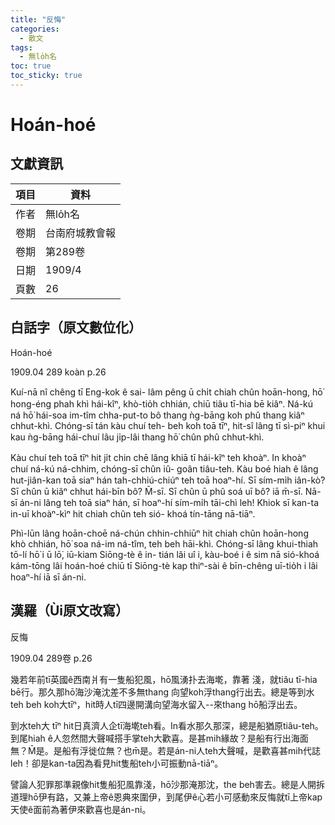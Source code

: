 ```yaml
---
title: "反悔"
categories:
  - 散文
tags:
  - 無lo̍h名
toc: true
toc_sticky: true
---
```


# Hoán-hoé

## 文獻資訊

| 項目 | 資料 |
|---|---|
| 作者 | 無lo̍h名 |
| 卷期 | 台南府城教會報 |
| 卷期 | 第289卷 |
| 日期 | 1909/4 |
| 頁數 | 26 |

## 白話字（原文數位化）

Hoán-hoé

1909.04 289 koàn p.26

Kuí-nā nî chêng tī Eng-kok ê sai- lâm pêng ū chi̍t chiah chûn hoān-hong, hō͘ hong-éng phah khì hái-kîⁿ, khò-tio̍h chhián, chiū tiâu tī-hia bē kiâⁿ. Ná-kú ná hō͘ hái-soa im-tîm chha-put-to bô thang ǹg-bāng koh phû thang kiâⁿ chhut-khì. Chóng-sī tán kàu chuí teh- beh koh toā tīⁿ, hit-sî lâng tī sì-piⁿ khui kau ǹg-bāng hái-chuí lâu ji̍p-lâi thang hō͘ chûn phû chhut-khì.

Kàu chuí teh toā tīⁿ hit ji̍t chin chē lâng khiā tī hái-kîⁿ teh khoàⁿ. In khoàⁿ chuí ná-kú ná-chhim, chóng-sī chûn iû- goân tiâu-teh. Kàu boé hiah ê lâng hut-jiân-kan toā siaⁿ hán tah-chhiú-chiúⁿ teh toā hoaⁿ-hí. Sī sím-mi̍h iân-kò͘? Sī chûn ū kiâⁿ chhut hái-bīn bô? M̄-sī. Sī chûn ū phû soá uī bô? iā m̄-sī. Nā-sī án-ni lâng teh toā siaⁿ hán, sī hoaⁿ-hí sím-mi̍h tāi-chì leh! Khiok sī kan-ta in-uī khoàⁿ-kìⁿ hit chiah chûn teh sió- khoá tín-tāng nā-tiāⁿ.

Phì-lūn lâng hoān-choē ná-chún chhin-chhiūⁿ hit chiah chûn hoān-hong khò chhián, hō͘ soa ná-im ná-tîm, teh beh hāi-khì. Chóng-sī lâng khui-thiah tō-lí hō͘ i ū lō͘, iū-kiam Siōng-tè ê in- tián lâi uî i, kàu-boé i ê sim nā sió-khoá kám-tōng lâi hoán-hoé chiū tī Siōng-tè kap thiⁿ-sài ê bīn-chêng uī-tio̍h i lâi hoaⁿ-hí iā sī án-ni.

## 漢羅（Ùi原文改寫）

反悔

1909.04 289卷 p.26

幾若年前tī英國ê西南爿有一隻船犯風，hō͘風湧扑去海墘，靠著 淺，就tiâu tī-hia bē行。那久那hō͘海沙淹沈差不多無thang 向望koh浮thang行出去。總是等到水teh beh koh大tīⁿ，hit時人tī四邊開溝向望海水留入--來thang hō͘船浮出去。

到水teh大 tīⁿ hit日真濟人企tī海墘teh看。In看水那久那深，總是船猶原tiâu-teh。到尾hiah ê人忽然間大聲喊搭手掌teh大歡喜。是甚mih緣故？是船有行出海面無？M̄是。是船有浮徙位無？也m̄是。若是án-ni人teh大聲喊，是歡喜甚mih代誌leh！卻是kan-ta因為看見hit隻船teh小可振動nā-tiāⁿ。

譬論人犯罪那準親像hit隻船犯風靠淺，hō͘沙那淹那沈，the beh害去。總是人開拆道理hō͘伊有路，又兼上帝ê恩典來圍伊，到尾伊ê心若小可感動來反悔就tī上帝kap天使ê面前為著伊來歡喜也是án-ni。
